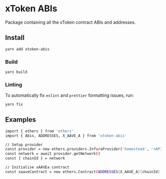 # xToken ABIs

Package containing all the xToken contract ABIs and addresses.

## Install
```sh
yarn add xtoken-abis
```

### Build
```sh
yarn build
```

### Linting

To automatically fix `eslint` and `prettier` formatting issues, run:

```sh
yarn fix
```

## Examples
```sh
import { ethers } from 'ethers'
import { Abis, ADDRESSES, X_AAVE_A } from 'xtoken-abis'

// Setup provider
const provider = new ethers.providers.InfuraProvider('homestead', '<API KEY>')
const network = await provider.getNetwork()
const { chainId } = network

// Initialise xAAVEa contract
const xaaveContract = new ethers.Contract(ADDRESSES[X_AAVE_A][chainId], Abis.xAAVE, provider)
```
